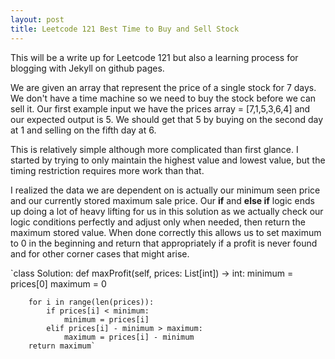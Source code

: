 ```yaml
---
layout: post
title: Leetcode 121 Best Time to Buy and Sell Stock
---
```

This will be a write up for Leetcode 121 but also a learning process for blogging with Jekyll on github pages. 

We are given an array that represent the price of a single stock for 7 days. We don't have a time machine so we need to buy the stock before we can sell it. Our first example input we have the prices array = [7,1,5,3,6,4] and our expected output is 5. We should get that 5 by buying on the second day at 1 and selling on the fifth day at 6.

This is relatively simple although more complicated than first glance. I started by trying to only maintain the highest value and lowest value, but the timing restriction requires more work than that. 

I realized the data we are dependent on is actually our minimum seen price and our currently stored maximum sale price. Our **if** and **else if** logic ends up doing a lot of heavy lifting for us in this solution as we actually check our logic conditions perfectly and adjust only when needed, then return the maximum stored value. When done correctly this allows us to set maximum to 0 in the beginning and return that appropriately if a profit is never found and for other corner cases that might arise.

`class Solution:
    def maxProfit(self, prices: List[int]) -> int:
        minimum = prices[0]
        maximum = 0
        
        for i in range(len(prices)):
            if prices[i] < minimum:
                minimum = prices[i]
            elif prices[i] - minimum > maximum:
                maximum = prices[i] - minimum
        return maximum`

